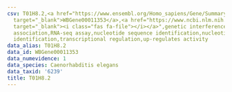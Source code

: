 ```yaml
---
csv: T01H8.2,<a href="https://www.ensembl.org/Homo_sapiens/Gene/Summary?db=core;g=WBGene00011353"
  target="_blank">WBGene00011353</a>,<a href="https://www.ncbi.nlm.nih.gov/pubmed/27496166"
  target="_blank"><i class="fas fa-file"></i></a>",genetic interference,functional
  association,RNA-seq assay,nucleotide sequence identification,nucleotide sequence
  identification,transcriptional regulation,up-regulates activity
data_alias: T01H8.2
data_id: WBGene00011353
data_numevidence: 1
data_species: Caenorhabditis elegans
data_taxid: '6239'
title: T01H8.2
---
```

